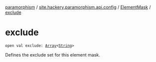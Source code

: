 [paramorphism](../../index.md) / [site.hackery.paramorphism.api.config](../index.md) / [ElementMask](index.md) / [exclude](./exclude.md)

# exclude

`open val exclude: `[`Array`](https://kotlinlang.org/api/latest/jvm/stdlib/kotlin/-array/index.html)`<`[`String`](https://kotlinlang.org/api/latest/jvm/stdlib/kotlin/-string/index.html)`>`

Defines the exclude set for this element mask.

